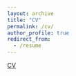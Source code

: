 ```yaml
---
layout: archive
title: "CV"
permalink: /cv/
author_profile: true
redirect_from:
  - /resume
---
```


[CV](http://acmarquez.github.io/files/GradSchool_CV.pdf)
